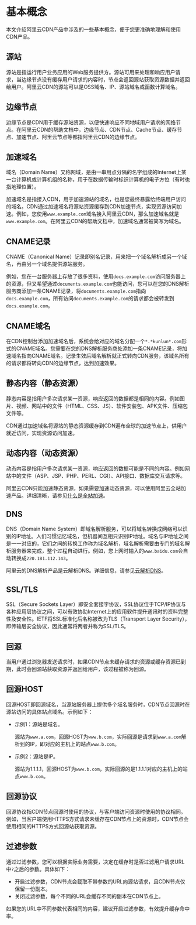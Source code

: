 # 基本概念

本文介绍阿里云CDN产品中涉及的一些基本概念，便于您更准确地理解和使用CDN产品。

## 源站

源站是指运行用户业务应用的Web服务提供方。源站可用来处理和响应用户请求，当边缘节点没有缓存用户请求的内容时，节点会返回源站获取资源数据并返回给用户。阿里云CDN的源站可以是OSS域名、IP、源站域名或函数计算域名。

## 边缘节点

边缘节点是CDN用于缓存源站资源，以便快速响应不同地域用户请求的网络节点。在阿里云CDN的帮助文档中，边缘节点、CDN节点、Cache节点、缓存节点、加速节点、阿里云节点等都指阿里云CDN的边缘节点。

## 加速域名

域名（Domain Name）又称网域，是由一串用点分隔的名字组成的Internet上某一台计算机或计算机组的名称，用于在数据传输时标识计算机的电子方位（有时也指地理位置）。

加速域名是指接入CDN，用于加速源站的域名，也是您最终暴露给终端用户访问的域名。CDN通过加速域名将源站资源缓存到CDN加速节点，实现资源访问加速。例如，您使用`www.example.com`域名接入阿里云CDN，那么加速域名就是`www.example.com`。在阿里云CDN的帮助文档中，加速域名通常被简写为域名。

## CNAME记录

CNAME（Canonical Name）记录即别名记录，用来把一个域名解析成另一个域名，再由另一个域名提供源站服务。

例如，您在一台服务器上存放了很多资料，使用`docs.example.com`访问服务器上的资源，但又希望通过`documents.example.com`也能访问，您可以在您的DNS解析服务商添加一条CNAME记录，将`documents.example.com`指向`docs.example.com`，所有访问`documents.example.com`的请求都会被转发到`docs.example.com`。

## CNAME域名

在CDN控制台添加加速域名后，系统会给对应的域名分配一个`*.*kunlun*.com`形式的CNAME域名。您需要在您的DNS解析服务商处添加一条CNAME记录，将加速域名指向CNAME域名。记录生效后域名解析就正式转向CDN服务，该域名所有的请求都将转向CDN的边缘节点，达到加速效果。

## 静态内容（静态资源）

静态内容是指用户多次请求某一资源，响应返回的数据都是相同的内容。例如图片、视频、网站中的文件（HTML、CSS、JS）、软件安装包、APK文件、压缩包文件等。

CDN通过加速域名将源站的静态资源缓存到CDN遍布全球的加速节点上，供用户就近访问，实现资源访问加速。

## 动态内容（动态资源）

动态内容是指用户多次请求某一资源，响应返回的数据可能是不同的内容。例如网站中的文件（ASP、JSP、PHP、PERL、CGI）、API接口、数据库交互请求等。

阿里云CDN只能加速静态资源，如果需要加速动态资源，可以使用阿里云全站加速产品。详细清晰，请参见[什么是全站加速]()。

## DNS

DNS（Domain Name System）即域名解析服务，可以将域名转换成网络可以识别的IP地址。人们习惯记忆域名，但机器间互相只识别IP地址。域名与IP地址之间是一一对应的，它们之间的转换工作称为域名解析，域名解析需要由专门的域名解析服务器来完成，整个过程自动进行。例如，您上网时输入的`www.baidu.com`会自动转换成`220.181.112.143`。

阿里云的DNS解析产品是云解析DNS。详细信息，请参见[云解析DNS](https://help.aliyun.com/product/29697.html)。

## SSL/TLS

SSL（Secure Sockets Layer）即安全套接字协议，SSL协议位于TCP/IP协议与各种应用层协议之间，可以有效协助Internet上的应用软件提升通讯时的资料完整性及安全性。IETF将SSL标准化后名称被改为TLS（Transport Layer Security），即传输层安全协议，因此通常将两者并称为SSL/TLS。

## 回源

当用户通过浏览器发送请求时，如果CDN节点未缓存请求的资源或缓存资源已到期，此时会回源站获取资源并返回给用户，该过程被称为回源。

## 回源HOST

回源HOST即回源域名，当源站服务器上提供多个域名服务时，CDN节点回源时在源站访问的具体站点域名。示例如下：

-   示例1：源站是域名。

    源站为`www.a.com`，回源HOST为`www.b.com`，实际回源是请求到`www.a.com`解析到的IP，即对应的主机上的站点`www.b.com`。

-   示例2：源站是IP。

    源站为1.1.1.1，回源HOST为`www.b.com`，实际回源的是1.1.1.1对应的主机上的站点`www.b.com`。


## 回源协议

回源协议指CDN节点回源时使用的协议，与客户端访问资源时使用的协议相同。例如，当客户端使用HTTPS方式请求未缓存在CDN节点上的资源时，CDN节点会使用相同的HTTPS方式回源站获取资源。

## 过滤参数

通过过滤参数，您可以根据实际业务需要，决定在缓存时是否过滤用户请求URL中`?`之后的参数。具体如下：

-   开启过滤参数，CDN节点会截取不带参数的URL向源站请求，且CDN节点仅保留一份副本。
-   关闭过滤参数，每个不同的URL会缓存不同的副本在CDN节点上。

如果您的URL中不同参数代表相同的内容，建议开启过滤参数，有效提升缓存命中率。

